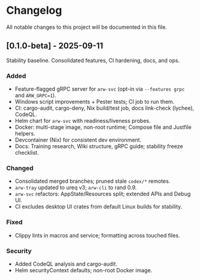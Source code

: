 # Changelog

All notable changes to this project will be documented in this file.

## [0.1.0-beta] - 2025-09-11

Stability baseline. Consolidated features, CI hardening, docs, and ops.

### Added
- Feature-flagged gRPC server for `arw-svc` (opt-in via `--features grpc` and `ARW_GRPC=1`).
- Windows script improvements + Pester tests; CI job to run them.
- CI: cargo-audit, cargo-deny, Nix build/test job, docs link-check (lychee), CodeQL.
- Helm chart for `arw-svc` with readiness/liveness probes.
- Docker: multi-stage image, non-root runtime; Compose file and Justfile helpers.
- Devcontainer (Nix) for consistent dev environment.
- Docs: Training research, Wiki structure, gRPC guide; stability freeze checklist.

### Changed
- Consolidated merged branches; pruned stale `codex/*` remotes.
- `arw-tray` updated to ureq v3; `arw-cli` to rand 0.9.
- `arw-svc` refactors: AppState/Resources split; extended APIs and Debug UI.
- CI excludes desktop UI crates from default Linux builds for stability.

### Fixed
- Clippy lints in macros and service; formatting across touched files.

### Security
- Added CodeQL analysis and cargo-audit.
- Helm securityContext defaults; non-root Docker image.

